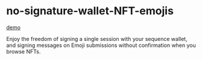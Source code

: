 # no-signature-wallet-NFT-emojis

[demo](https://withered-unit-5837.on.fleek.co/)

Enjoy the freedom of signing a single session with your sequence wallet, and signing messages on Emoji submissions without confirmation when you browse NFTs.
